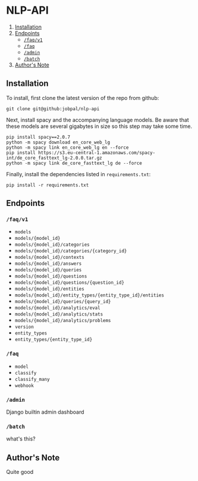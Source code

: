# NLP-API
1. [Installation](#installation)
2. [Endpoints](#endpoints)	
	- [`/faq/v1`](#/faq/v1)
	- [`/faq`](#/faq)
	- [`/admin`](#/admin)
	- [`/batch`](#batch) 
3. [Author's Note](#authors-note)

## Installation 

To install, first clone the latest version of the repo from github:
```
git clone git@github:jobpal/nlp-api
```

Next, install spacy and the accompanying language models. Be aware that these models are several gigabytes in size so this step may take some time.
```
pip install spacy==2.0.7
python -m spacy download en_core_web_lg
python -m spacy link en_core_web_lg en --force
pip install https://s3.eu-central-1.amazonaws.com/spacy-int/de_core_fasttext_lg-2.0.0.tar.gz
python -m spacy link de_core_fasttext_lg de --force
```

Finally, install the dependencies listed in `requirements.txt`:
```
pip install -r requirements.txt
```

## Endpoints

### `/faq/v1`
- `models`
- `models/{model_id}`
- `models/{model_id}/categories`
- `models/{model_id}/categories/{category_id}`
- `models/{model_id}/contexts`
- `models/{model_id}/answers`
- `models/{model_id}/queries`
- `models/{model_id}/questions`
- `models/{model_id}/questions/{question_id}`
- `models/{model_id}/entities`
- `models/{model_id}/entity_types/{entity_type_id}/entities`
- `models/{model_id}/queries/{query_id}`
- `models/{model_id}/analytics/eval`
- `models/{model_id}/analytics/stats`
- `models/{model_id}/analytics/problems`
- `version`
- `entity_types`
- `entity_types/{entity_type_id}`


### `/faq`
- `model`
- `classify`
- `classify_many`
- `webhook`

### `/admin`

Django builtin admin dashboard

### `/batch`

what's this?

## Author's Note
Quite good
